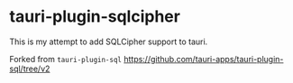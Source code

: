 # tauri-plugin-sqlcipher
This is my attempt to add SQLCipher support to tauri.

Forked from `tauri-plugin-sql` https://github.com/tauri-apps/tauri-plugin-sql/tree/v2



